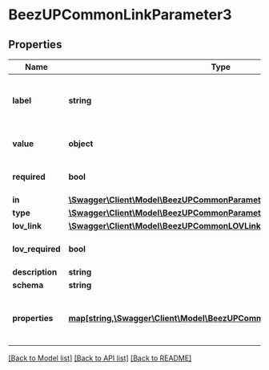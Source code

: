 # BeezUPCommonLinkParameter3

## Properties
Name | Type | Description | Notes
------------ | ------------- | ------------- | -------------
**label** | **string** | The label corresponding to the link parameter. This label is automatically translated based on the Accept-Language http header. | [optional] 
**value** | **object** | The value of the parameter. It can be an integer a string or an object. | [optional] 
**required** | **bool** |  | [optional] [default to false]
**in** | [**\Swagger\Client\Model\BeezUPCommonParameterIn**](BeezUPCommonParameterIn.md) |  | 
**type** | [**\Swagger\Client\Model\BeezUPCommonParameterType**](BeezUPCommonParameterType.md) |  | [optional] 
**lov_link** | [**\Swagger\Client\Model\BeezUPCommonLOVLink3**](BeezUPCommonLOVLink3.md) |  | [optional] 
**lov_required** | **bool** | If true, you MUST indicate a value from the list of values otherwise it&#39;s a freetext | [optional] 
**description** | **string** | description of the parameter | [optional] 
**schema** | **string** | schema of the parameter | [optional] 
**properties** | [**map[string,\Swagger\Client\Model\BeezUPCommonLinkParameterProperty3]**](BeezUPCommonLinkParameterProperty3.md) | If the parameter is an object with flexible properties (additionProperties/dictionary), we will describe the properties of the object. | [optional] 

[[Back to Model list]](../README.md#documentation-for-models) [[Back to API list]](../README.md#documentation-for-api-endpoints) [[Back to README]](../README.md)


